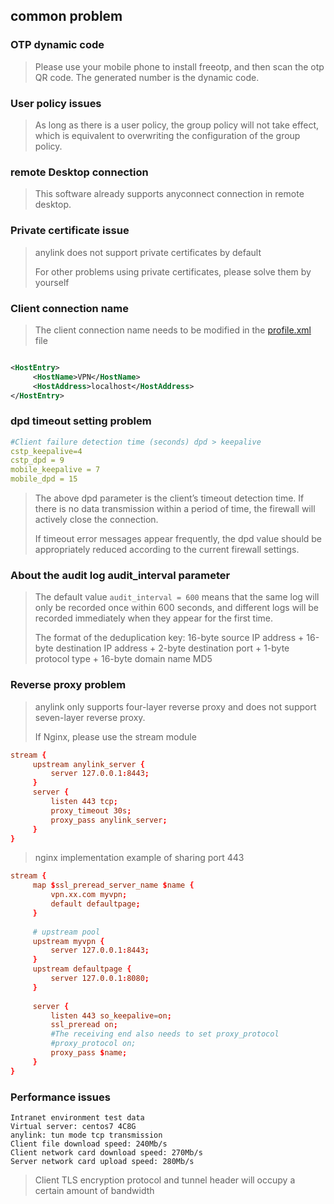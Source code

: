 ## common problem

### OTP dynamic code

> Please use your mobile phone to install freeotp, and then scan the otp QR code. The generated number is the dynamic code.

### User policy issues

> As long as there is a user policy, the group policy will not take effect, which is equivalent to overwriting the configuration of the group policy.

### remote Desktop connection

> This software already supports anyconnect connection in remote desktop.

### Private certificate issue

> anylink does not support private certificates by default
>
> For other problems using private certificates, please solve them by yourself

### Client connection name

> The client connection name needs to be modified in the [profile.xml](../server/conf/profile.xml) file

```xml

<HostEntry>
     <HostName>VPN</HostName>
     <HostAddress>localhost</HostAddress>
</HostEntry>
```

### dpd timeout setting problem

```yaml
#Client failure detection time (seconds) dpd > keepalive
cstp_keepalive=4
cstp_dpd = 9
mobile_keepalive = 7
mobile_dpd = 15
```

> The above dpd parameter is the client’s timeout detection time. If there is no data transmission within a period of time, the firewall will actively close the connection.
>
> If timeout error messages appear frequently, the dpd value should be appropriately reduced according to the current firewall settings.

### About the audit log audit_interval parameter

> The default value `audit_interval = 600` means that the same log will only be recorded once within 600 seconds, and different logs will be recorded immediately when they appear for the first time.
>
> The format of the deduplication key: 16-byte source IP address + 16-byte destination IP address + 2-byte destination port + 1-byte protocol type + 16-byte domain name MD5

### Reverse proxy problem

> anylink only supports four-layer reverse proxy and does not support seven-layer reverse proxy.
>
> If Nginx, please use the stream module

```conf
stream {
     upstream anylink_server {
         server 127.0.0.1:8443;
     }
     server {
         listen 443 tcp;
         proxy_timeout 30s;
         proxy_pass anylink_server;
     }
}
```

> nginx implementation example of sharing port 443

```conf
stream {
     map $ssl_preread_server_name $name {
         vpn.xx.com myvpn;
         default defaultpage;
     }
    
     # upstream pool
     upstream myvpn {
         server 127.0.0.1:8443;
     }
     upstream defaultpage {
         server 127.0.0.1:8080;
     }
    
     server {
         listen 443 so_keepalive=on;
         ssl_preread on;
         #The receiving end also needs to set proxy_protocol
         #proxy_protocol on;
         proxy_pass $name;
     }
}

```

### Performance issues

```
Intranet environment test data
Virtual server: centos7 4C8G
anylink: tun mode tcp transmission
Client file download speed: 240Mb/s
Client network card download speed: 270Mb/s
Server network card upload speed: 280Mb/s
```

> Client TLS encryption protocol and tunnel header will occupy a certain amount of bandwidth